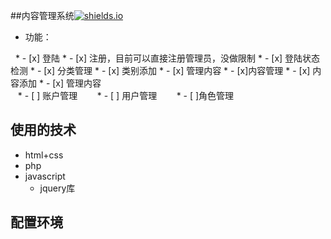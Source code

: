 

##内容管理系统[![shields.io](https://img.shields.io/badge/mysql-download-green.svg)](数据库下载地址)

* 功能：

    * - [x] 登陆
    * - [x] 注册，目前可以直接注册管理员，没做限制
    * - [x] 登陆状态检测
    * - [x] 分类管理
        * - [x] 类别添加
        * - [x] 管理内容
    * - [x]内容管理
        * - [x] 内容添加
        * - [x] 管理内容   
    * - [ ] 账户管理
        * - [ ] 用户管理
        * - [ ]角色管理 
   
## 使用的技术
*  html+css
*  php
*  javascript
    *  jquery库
    
## 配置环境
